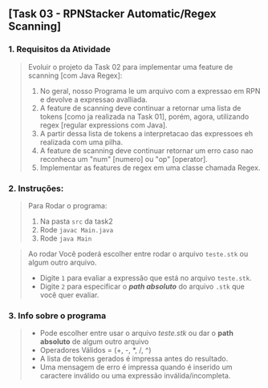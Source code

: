 ## [Task 03 - RPNStacker Automatic/Regex Scanning]
### 1. Requisitos da Atividade

> Evoluir o projeto da Task 02 para implementar uma feature de scanning [com Java Regex]:
> 1. No geral, nosso Programa le um arquivo com a expressao em RPN e devolve a expressao avalliada.
> 2. A feature de scanning deve continuar a retornar uma lista de tokens [como ja realizada na Task 01], porém, agora, utilizando regex [regular expressions com Java].
> 3. A partir dessa lista de tokens a interpretacao das expressoes eh realizada com uma pilha.
> 4. A feature de scanning deve continuar retornar um erro caso nao reconheca um "num" [numero] ou "op" [operator].
> 5. Implementar as features de regex em uma classe chamada Regex.

### 2. Instruções:
> Para Rodar o programa:
> 1. Na pasta `src` da task2
> 2. Rode `javac Main.java`
> 3. Rode `java Main`

> Ao rodar Você poderá escolher entre rodar o arquivo `teste.stk` ou algum outro arquivo.
> * Digite `1` para evaliar a expressão que está no arquivo `teste.stk`.
> * Digite `2` para especificar o ***path absoluto*** do arquivo `.stk` que você quer evaliar.


### 3. Info sobre o programa
> * Pode escolher entre usar o arquivo _teste.stk_ ou dar o **path absoluto** de algum outro arquivo
> * Operadores Válidos = (+, -, *, /, ^)
> * A lista de tokens gerados é impressa antes do resultado.
> * Uma mensagem de erro é impressa quando é inserido um caractere inválido ou uma expressão inválida/incompleta. 

